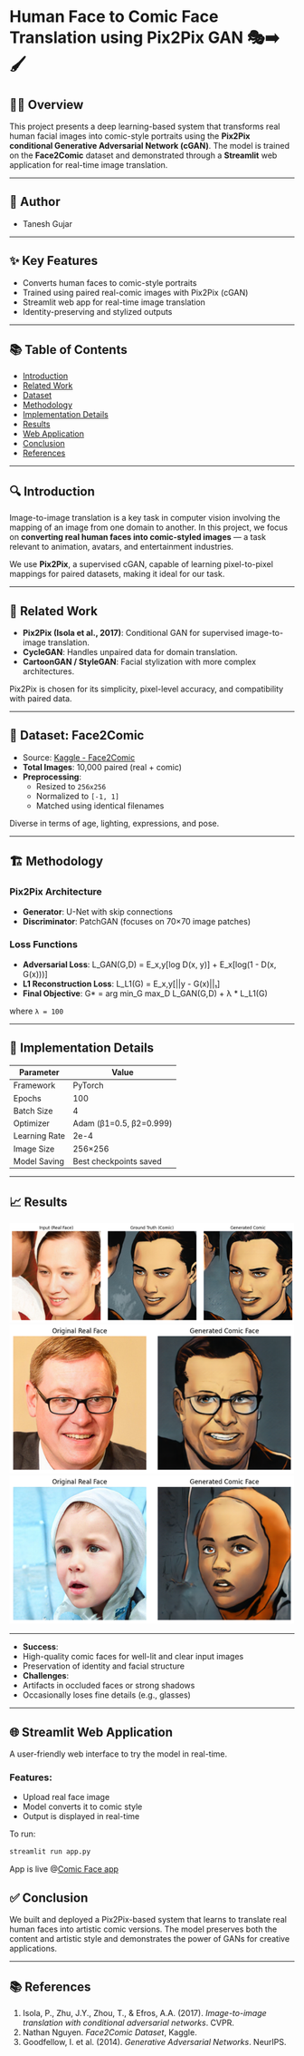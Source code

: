 # Human Face to Comic Face Translation using Pix2Pix GAN 🎭➡️🖌️

## 👨‍🎨 Overview

This project presents a deep learning-based system that transforms real human facial images into comic-style portraits using the **Pix2Pix conditional Generative Adversarial Network (cGAN)**. The model is trained on the **Face2Comic** dataset and demonstrated through a **Streamlit** web application for real-time image translation.

---

## 🧠 Author

- Tanesh Gujar

---

## ✨ Key Features

- Converts human faces to comic-style portraits
- Trained using paired real-comic images with Pix2Pix (cGAN)
- Streamlit web app for real-time image translation
- Identity-preserving and stylized outputs

---

## 📚 Table of Contents

- [Introduction](#introduction)
- [Related Work](#related-work)
- [Dataset](#dataset)
- [Methodology](#methodology)
- [Implementation Details](#implementation-details)
- [Results](#results)
- [Web Application](#streamlit-web-application)
- [Conclusion](#conclusion)
- [References](#references)

---

## 🔍 Introduction

Image-to-image translation is a key task in computer vision involving the mapping of an image from one domain to another. In this project, we focus on **converting real human faces into comic-styled images** — a task relevant to animation, avatars, and entertainment industries.

We use **Pix2Pix**, a supervised cGAN, capable of learning pixel-to-pixel mappings for paired datasets, making it ideal for our task.

---

## 🔗 Related Work

- **Pix2Pix (Isola et al., 2017)**: Conditional GAN for supervised image-to-image translation.
- **CycleGAN**: Handles unpaired data for domain translation.
- **CartoonGAN / StyleGAN**: Facial stylization with more complex architectures.

Pix2Pix is chosen for its simplicity, pixel-level accuracy, and compatibility with paired data.

---

## 🧾 Dataset: Face2Comic

- Source: [Kaggle - Face2Comic](https://www.kaggle.com/datasets)
- **Total Images**: 10,000 paired (real + comic)
- **Preprocessing**:
  - Resized to `256x256`
  - Normalized to `[-1, 1]`
  - Matched using identical filenames

Diverse in terms of age, lighting, expressions, and pose.

---

## 🏗️ Methodology

### Pix2Pix Architecture

- **Generator**: U-Net with skip connections
- **Discriminator**: PatchGAN (focuses on 70×70 image patches)

### Loss Functions

- **Adversarial Loss**:
L_GAN(G,D) = E_x,y[log D(x, y)] + E_x[log(1 - D(x, G(x)))]
- **L1 Reconstruction Loss**:
L_L1(G) = E_x,y[||y - G(x)||₁]
- **Final Objective**:
G* = arg min_G max_D L_GAN(G,D) + λ * L_L1(G)

where `λ = 100`

---

## 🧪 Implementation Details

| Parameter        | Value              |
|------------------|--------------------|
| Framework        | PyTorch            |
| Epochs           | 100                |
| Batch Size       | 4                  |
| Optimizer        | Adam (β1=0.5, β2=0.999) |
| Learning Rate    | 2e-4               |
| Image Size       | 256×256            |
| Model Saving     | Best checkpoints saved |

---

## 📈 Results
<img src="outputs/output1.png"/>
<img src="outputs/output2.png"/>
<img src="outputs/output3.png"/>

---
- **Success**:
- High-quality comic faces for well-lit and clear input images
- Preservation of identity and facial structure
- **Challenges**:
- Artifacts in occluded faces or strong shadows
- Occasionally loses fine details (e.g., glasses)

---

## 🌐 Streamlit Web Application

A user-friendly web interface to try the model in real-time.

### Features:

- Upload real face image
- Model converts it to comic style
- Output is displayed in real-time

To run:
```bash
streamlit run app.py
```
App is live @[Comic Face app](https://comicface.streamlit.app/)

## ✅ Conclusion

We built and deployed a Pix2Pix-based system that learns to translate real human faces into artistic comic versions. The model preserves both the content and artistic style and demonstrates the power of GANs for creative applications.

---

## 📚 References

1. Isola, P., Zhu, J.Y., Zhou, T., & Efros, A.A. (2017). *Image-to-image translation with conditional adversarial networks*. CVPR.
2. Nathan Nguyen. *Face2Comic Dataset*, Kaggle.
3. Goodfellow, I. et al. (2014). *Generative Adversarial Networks*. NeurIPS.
